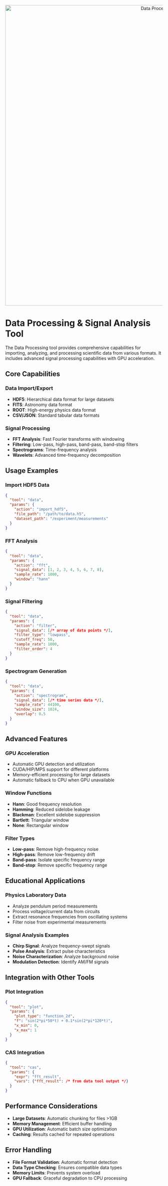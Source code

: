 <p align="center">
  <img src="../assets/svg/experiment-orchestrator-hero.svg" width="960" alt="Data Processing" />
</p>

# Data Processing & Signal Analysis Tool

The Data Processing tool provides comprehensive capabilities for importing, analyzing, and processing scientific data from various formats. It includes advanced signal processing capabilities with GPU acceleration.

## Core Capabilities

### Data Import/Export
- **HDF5**: Hierarchical data format for large datasets
- **FITS**: Astronomy data format
- **ROOT**: High-energy physics data format
- **CSV/JSON**: Standard tabular data formats

### Signal Processing
- **FFT Analysis**: Fast Fourier transforms with windowing
- **Filtering**: Low-pass, high-pass, band-pass, band-stop filters
- **Spectrograms**: Time-frequency analysis
- **Wavelets**: Advanced time-frequency decomposition

## Usage Examples

### Import HDF5 Data
```json
{
  "tool": "data",
  "params": {
    "action": "import_hdf5",
    "file_path": "/path/to/data.h5",
    "dataset_path": "/experiment/measurements"
  }
}
```

### FFT Analysis
```json
{
  "tool": "data",
  "params": {
    "action": "fft",
    "signal_data": [1, 2, 3, 4, 5, 6, 7, 8],
    "sample_rate": 1000,
    "window": "hann"
  }
}
```

### Signal Filtering
```json
{
  "tool": "data",
  "params": {
    "action": "filter",
    "signal_data": [/* array of data points */],
    "filter_type": "lowpass",
    "cutoff_freq": 50,
    "sample_rate": 1000,
    "filter_order": 4
  }
}
```

### Spectrogram Generation
```json
{
  "tool": "data",
  "params": {
    "action": "spectrogram",
    "signal_data": [/* time series data */],
    "sample_rate": 44100,
    "window_size": 1024,
    "overlap": 0.5
  }
}
```

## Advanced Features

### GPU Acceleration
- Automatic GPU detection and utilization
- CUDA/HIP/MPS support for different platforms
- Memory-efficient processing for large datasets
- Automatic fallback to CPU when GPU unavailable

### Window Functions
- **Hann**: Good frequency resolution
- **Hamming**: Reduced sidelobe leakage
- **Blackman**: Excellent sidelobe suppression
- **Bartlett**: Triangular window
- **None**: Rectangular window

### Filter Types
- **Low-pass**: Remove high-frequency noise
- **High-pass**: Remove low-frequency drift
- **Band-pass**: Isolate specific frequency range
- **Band-stop**: Remove specific frequency range

## Educational Applications

### Physics Laboratory Data
- Analyze pendulum period measurements
- Process voltage/current data from circuits
- Extract resonance frequencies from oscillating systems
- Filter noise from experimental measurements

### Signal Analysis Examples
- **Chirp Signal**: Analyze frequency-swept signals
- **Pulse Analysis**: Extract pulse characteristics
- **Noise Characterization**: Analyze background noise
- **Modulation Detection**: Identify AM/FM signals

## Integration with Other Tools

### Plot Integration
```json
{
  "tool": "plot",
  "params": {
    "plot_type": "function_2d",
    "f": "sin(2*pi*50*t) + 0.1*sin(2*pi*120*t)",
    "x_min": 0,
    "x_max": 1
  }
}
```

### CAS Integration
```json
{
  "tool": "cas",
  "params": {
    "expr": "fft_result",
    "vars": {"fft_result": /* from data tool output */}
  }
}
```

## Performance Considerations

- **Large Datasets**: Automatic chunking for files >1GB
- **Memory Management**: Efficient buffer handling
- **GPU Utilization**: Automatic batch size optimization
- **Caching**: Results cached for repeated operations

## Error Handling

- **File Format Validation**: Automatic format detection
- **Data Type Checking**: Ensures compatible data types
- **Memory Limits**: Prevents system overload
- **GPU Fallback**: Graceful degradation to CPU processing
